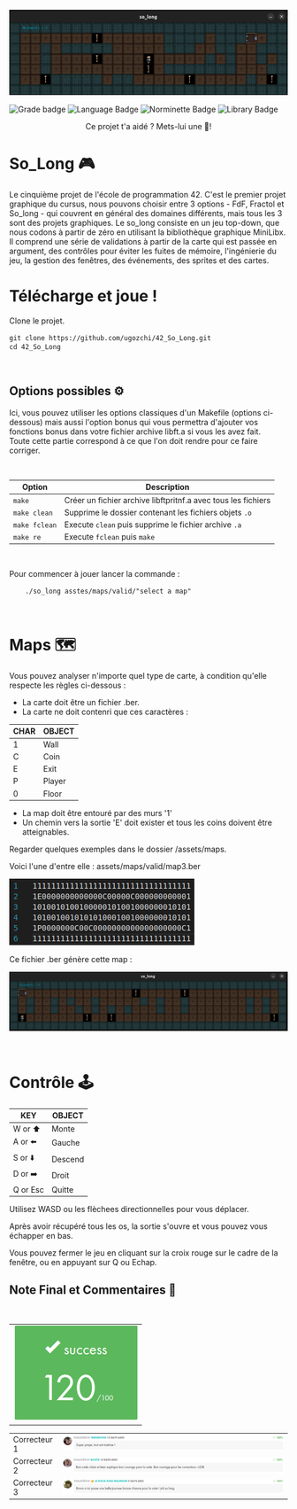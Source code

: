 ![So_Long logo](.media/map.png)

![Grade badge](https://img.shields.io/badge/120_%2F_100-004d40?label=final%20grade&labelColor=151515&logo=data:image/svg%2bxml;base64,PHN2ZyB4bWxucz0iaHR0cDovL3d3dy53My5vcmcvMjAwMC9zdmciIGhlaWdodD0iMjRweCIgdmlld0JveD0iMCAwIDI0IDI0IiB3aWR0aD0iMjRweCIgZmlsbD0iI0ZGRkZGRiI+PHBhdGggZD0iTTAgMGgyNHYyNEgweiIgZmlsbD0ibm9uZSIvPjxwYXRoIGQ9Ik0xMiAxNy4yN0wxOC4xOCAyMWwtMS42NC03LjAzTDIyIDkuMjRsLTcuMTktLjYxTDEyIDIgOS4xOSA4LjYzIDIgOS4yNGw1LjQ2IDQuNzNMNS44MiAyMXoiLz48L3N2Zz4=) ![Language Badge](https://img.shields.io/badge/C-fe428e?logo=C&label=language&labelColor=151515) ![Norminette Badge](https://img.shields.io/badge/passing-brightgreen?logo=42&label=norminette&labelColor=151515) ![Library Badge](https://img.shields.io/badge/my_own_libft-004d40?logo=GitHub&label=library%20used&labelColor=151515)
<p align="center">
	Ce projet t'a aidé ? Mets-lui une 🌟!

# So_Long 🎮

Le cinquième projet de l'école de programmation 42. C'est le premier projet graphique du cursus, nous pouvons choisir entre 3 options - FdF, Fractol et So_long - qui couvrent en général des domaines différents, mais tous les 3 sont des projets graphiques. Le so_long consiste en un jeu top-down, que nous codons à partir de zéro en utilisant la bibliothèque graphique MiniLibx. Il comprend une série de validations à partir de la carte qui est passée en argument, des contrôles pour éviter les fuites de mémoire, l'ingénierie du jeu, la gestion des fenêtres, des événements, des sprites et des cartes.


# Télécharge et joue !

Clone le projet.

```
git clone https://github.com/ugozchi/42_So_Long.git
cd 42_So_Long
```

<br>

## Options possibles ⚙️

Ici, vous pouvez utiliser les options classiques d'un Makefile (options ci-dessous) mais aussi l'option bonus qui vous permettra d'ajouter vos fonctions bonus dans votre fichier archive libft.a si vous les avez fait.  
Toute cette partie correspond à ce que l'on doit rendre pour ce faire corriger.

<br>

| Option | Description |
| --- | --- |
| `make` | Créer un fichier archive libftpritnf.a avec tous les fichiers |
| `make clean` | Supprime le dossier contenant les fichiers objets ```.o```|
| `make fclean` | Execute `clean` puis supprime le fichier archive ```.a```|
| `make re` | Execute `fclean` puis `make` |

<br>

Pour commencer à jouer lancer la commande :
```
	./so_long asstes/maps/valid/"select a map"
```

<br>

# Maps 🗺️

Vous pouvez analyser n'importe quel type de carte, à condition qu'elle respecte les règles ci-dessous :
- La carte doit être un fichier .ber.
- La carte ne doit contenri que ces caractères :

| CHAR |	OBJECT   |
| --------- | ---------- |
| 1         |   Wall   |
| C	        | Coin |
| E	        |   Exit  |
| P         |   Player  |      
| 0         |   Floor     |

- La map doit être entouré par des murs '1'
- Un chemin vers la sortie 'E' doit exister et tous les coins doivent être atteignables.

Regarder quelques exemples dans le dossier /assets/maps.

Voici l'une d'entre elle : assets/maps/valid/map3.ber

![Map_sans_image](.media/ber.png)

Ce fichier .ber génère cette map :

![Map_avec_image](.media/map3.png)

<br>

# Contrôle 🕹️

    
| KEY |	OBJECT   |
| --------- | ---------- |
| W or ⬆️        |    Monte   |
| A	or ⬅️        |    Gauche |
| S	or ⬇️     |    Descend   |
| D or ➡️       |   Droit|      
| Q or Esc      |   Quitte     | 
    
    
Utilisez WASD ou les flèchees directionnelles pour vous déplacer.
	
Après avoir récupéré tous les os, la sortie s'ouvre et vous pouvez vous échapper en bas.
	
Vous pouvez fermer le jeu en cliquant sur la croix rouge sur le cadre de la fenêtre, ou en appuyant sur Q ou Echap.	

## Note Final et Commentaires 📔

<br>

| |
| --- |
| ![](.media/note.png) |


| | |
| --- | --- |
| Correcteur 1 | <img src=".media/com1.png" /> |
| Correcteur 2 | <img src=".media/com2.png" /> |
| Correcteur 3 | <img src=".media/com3.png" /> |
